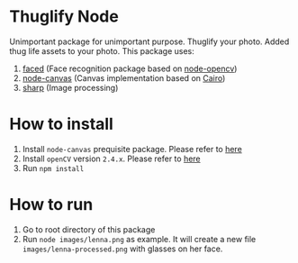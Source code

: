 # Thuglify Node

Unimportant package for unimportant purpose. Thuglify your photo. Added thug life assets to your photo.
This package uses:

1. [faced](https://github.com/gordalina/faced) (Face recognition package based on [node-opencv](https://github.com/peterbraden/node-opencv))
2. [node-canvas](https://github.com/Automattic/node-canvas) (Canvas implementation based on [Cairo](http://cairographics.org/))
3. [sharp](http://sharp.dimens.io/en/stable) (Image processing)

# How to install

1. Install `node-canvas` prequisite package. Please refer to [here](https://github.com/Automattic/node-canvas/wiki/_pages)
2. Install `openCV` version `2.4.x`. Please refer to [here](http://docs.opencv.org/2.4/doc/tutorials/introduction/table_of_content_introduction/table_of_content_introduction.html)
3. Run `npm install`

# How to run

1. Go to root directory of this package
2. Run `node images/lenna.png` as example. It will create a new file `images/lenna-processed.png` with glasses on her face.

